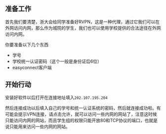 ## 准备工作

首先我们要清楚，浙大会给同学准备好RVPN，这是一种代理，通过它我们可以在外网访问内网，那么作为城院的学生，我们也可以使用学校提供的合法途径在外网访问内网。

你要准备以下几个东西

* 学号
* 学校统一认证密码（这个一般是身份证后6位）
* easyconnect客户端

## 开始行动

安装好软件以后打开在连接地址填入`202.107.195.204`

然后连接成功以后填入自己的学号和统一认证系统的密码，然后就连接成功啦。有可能会提示VPN连接，请点击允许，就可以访问一些内网的网站了，注意这时候只能访问内网的网站，而且学生组的权限只能开放80和TCP协议的端口，也就是说只能用来访问一些内网的网站。

